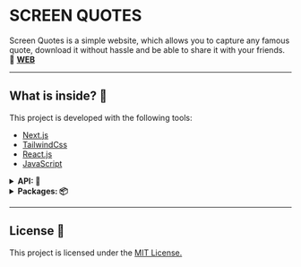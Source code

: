 # SCREEN QUOTES

Screen Quotes is a simple website, which allows you to capture any famous quote, download it without hassle and be able to share it with your friends. 🎉 **[WEB](https://screen-quotes.abrahamcalsin.com)**

---

## What is inside? 🔨

This project is developed with the following tools:

- [Next.js](https://nextjs.org)
- [TailwindCss](https://tailwindcss.com)
- [React.js](https://reactjs.org)
- [JavaScript](https://developer.mozilla.org/es/docs/Web/JavaScript)

<details>
<summary><b>API: 📂</b></summary>

- [Quotable API](https://api.quotable.io/random)

</details>

<details>
<summary><b>Packages: 📦</b></summary>

- [react-github-fork-banner](https://www.npmjs.com/package/react-github-fork-banner)
- [html-to-image](https://www.npmjs.com/package/html-to-image)
- [downloadjs](https://www.npmjs.com/package/downloadjs)

</details>

---

## License 🔑

This project is licensed under the [MIT License.](https://github.com/abrahamcalsin/screen-quotes/blob/main/LICENSE)
